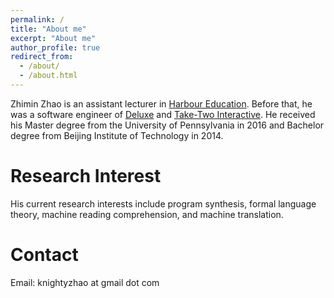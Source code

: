 ```yaml
---
permalink: /
title: "About me"
excerpt: "About me"
author_profile: true
redirect_from: 
  - /about/
  - /about.html
---
```


Zhimin Zhao is an assistant lecturer in [Harbour Education](https://www.cetustalk.com/). Before that, he was a software engineer of [Deluxe](https://www.bydeluxe.com/) and [Take-Two Interactive](https://www.take2games.com). He received his Master degree from the University of Pennsylvania in 2016 and Bachelor degree from Beijing Institute of Technology in 2014. 

Research Interest
======
His current research interests include program synthesis, formal language theory, machine reading comprehension, and machine translation. 

Contact
=====
Email: knightyzhao at gmail dot com
